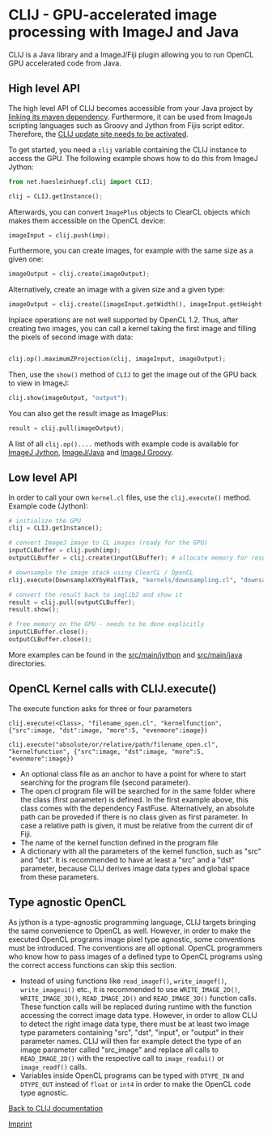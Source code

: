 
# CLIJ - GPU-accelerated image processing with ImageJ and Java 

CLIJ is a Java library and a ImageJ/Fiji plugin allowing you to run OpenCL GPU accelerated code from Java.

## High level API
The high level API of CLIJ becomes accessible from your Java project by [linking its maven dependency](dependingViaMaven). Furthermore, it can be used from ImageJs scripting languages such as Groovy and Jython from Fijis script editor. Therefore, the [CLIJ update site needs to be activated](installationInFiji).

To get started, you need a `clij` variable containing the CLIJ instance to access the GPU. The following example shows how to do this from ImageJ Jython:
```python
from net.haesleinhuepf.clij import CLIJ;

clij = CLIJ.getInstance();
```

Afterwards, you can convert `ImagePlus` objects to ClearCL objects which makes them accessible on the OpenCL device:

```python
imageInput = clij.push(imp);
```

Furthermore, you can create images, for example with the same size as a given one:
```python
imageOutput = clij.create(imageOutput);
```

Alternatively, create an image with a given size and a given type:

```python
imageOutput = clij.create([imageInput.getWidth(), imageInput.getHeight()], imageInput.getNativeType());
```

Inplace operations are not well supported by OpenCL 1.2. Thus, after creating two images, you can call a kernel taking the first image and filling the pixels of second image with data:

```python

clij.op().maximumZProjection(clij, imageInput, imageOutput);
```

Then, use the `show()` method of `CLIJ` to get the image out of the GPU back to view in ImageJ:

```python
clij.show(imageOutput, "output");
```

You can also get the result image as ImagePlus:

```python
result = clij.pull(imageOutput);
```

A list of all `clij.op()....` methods with example code is available for [ImageJ Jython](https://clij.github.io/clij-docs/referenceJython), [ImageJ/Java](https://clij.github.io/clij-docs/referenceJava) and [ImageJ Groovy](https://clij.github.io/clij-docs/referenceGroovy).

## Low level API

In order to call your own `kernel.cl` files, use the `clij.execute()` method. Example code (Jython):

```python
# initialize the GPU 
clij = CLIJ.getInstance();

# convert ImageJ image to CL images (ready for the GPU)
inputCLBuffer = clij.push(imp);
outputCLBuffer = clij.create(inputCLBuffer); # allocate memory for result image

# downsample the image stack using ClearCL / OpenCL
clij.execute(DownsampleXYbyHalfTask, "kernels/downsampling.cl", "downsample_xy_by_half_nearest", {"src":inputCLBuffer, "dst":outputCLBuffer});

# convert the result back to imglib2 and show it
result = clij.pull(outputCLBuffer);
result.show();

# free memory on the GPU - needs to be done explicitly
inputCLBuffer.close();
outputCLBuffer.close();
```
More examples can be found in the [src/main/jython](https://github.com/clij/clij-docs/blob/master/src/main/jython/) and [src/main/java](https://github.com/mpicbg-csbd/clij-docs/blob/master/src/main/java/) directories.

## OpenCL Kernel calls with CLIJ.execute()
The execute function asks for three or four parameters
```
clij.execute(<Class>, "filename_open.cl", "kernelfunction", {"src":image, "dst":image, "more":5, "evenmore":image})

clij.execute("absolute/or/relative/path/filename_open.cl", "kernelfunction", {"src":image, "dst":image, "more":5, "evenmore":image})
```
* An optional class file as an anchor to have a point for where to start
  searching for the program file (second parameter).
* The open.cl program file will be searched for in the same folder where the
  class (first parameter) is defined. In the first example above, this class
  comes with the dependency FastFuse. Alternatively, an absolute path can be
  proveded if there is no class given as first parameter. In case a relative
  path is given, it must be relative from the current dir of Fiji.
* The name of the kernel function defined in the program file
* A dictionary with all the parameters of the kernel function, such as
  "src" and "dst". It is recommended to have at least a "src" and a "dst"
  parameter, because CLIJ derives image data types and global space from
  these parameters.

## Type agnostic OpenCL
As jython is a type-agnostic programming language, CLIJ targets bringing the same convenience to OpenCL as well. However, in order to make the executed OpenCL programs image pixel type agnostic, some conventions must be introduced. The conventions are all optional. OpenCL programmers who know how to pass images of a defined type to OpenCL programs using the correct access functions can skip this section.

* Instead of using functions like `read_imagef()`, `write_imagef()`, `write_imageui()` etc.,
it is recommended to use `WRITE_IMAGE_2D()`, `WRITE_IMAGE_3D()`, `READ_IMAGE_2D()` and `READ_IMAGE_3D()` function calls. These function
calls will be replaced during runtime with the function accessing the correct image data
type. However, in order to allow CLIJ to detect the right image data type, there must
be at least two image type parameters containing "src", "dst", "input", or "output" in their
parameter names. CLIJ will then for example detect the type of an image parameter called
"src_image" and replace all calls to `READ_IMAGE_2D()` with the respective call to
`image_readui()` or `image_readf()` calls.
* Variables inside OpenCL programs can be typed with `DTYPE_IN` and `DTYPE_OUT`
instead of `float` or `int4` in order to make the OpenCL code type agnostic.


[Back to CLIJ documentation](https://clij.github.io/)

[Imprint](https://clij.github.io/imprint)
